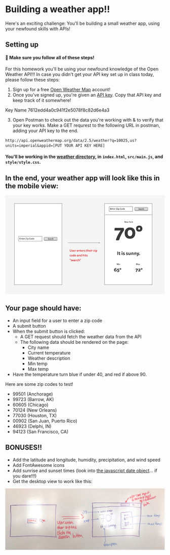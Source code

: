 # Building a weather app!!

Here's an exciting challenge: You'll be building a small weather app, using your newfound skills with APIs!

## Setting up

#### 🚀 Make sure you follow all of these steps!

For this homework you'll be using your newfound knowledge of the Open Weather API!!! In case you didn't get your API key set up in class today, please follow these steps:

1. Sign up for a free [Open Weather Map](https://home.openweathermap.org/users/sign_up) account!
2. Once you've signed up, you're given an [API key](https://home.openweathermap.org/api_keys). Copy that API key and keep track of it somewhere!

Key Name
7612edd4a0c941f2e5078f8c82d6e4a3

3. Open Postman to check out the data you're working with & to verify that your key works. Make a GET requrest to the following URL in postman, adding your API key to the end.

```
http://api.openweathermap.org/data/2.5/weather?q=10025,us?units=imperial&appid=[PUT YOUR API KEY HERE]
```

#### You'll be working in the [weather directory](./weather/), in `index.html`, `src/main.js`, and `style/style.css`.

## In the end, your weather app will look like this in the mobile view:

![mockup](./assets/mobile.jpg)

## Your page should have:

* An input field for a user to enter a zip code
* A submit button
* When the submit button is clicked:
    * A GET request should fetch the weather data from the API
    * The following data should be rendered on the page:
        * City name
        * Current temperature
        * Weather description
        * Min temp
        * Max temp
* Have the temperature turn blue if under 40, and red if above 90.

Here are some zip codes to test!

* 99501 (Anchorage)
* 99723 (Barrow, AK)
* 60605 (Chicago)
* 70124 (New Orleans)
* 77030 (Houston, TX)
* 00902 (San Juan, Puerto Rico)
* 46923 (Delphi, IN)
* 94123 (San Francisco, CA)

## BONUSES!!

* Add the latitude and longitude, humidity, precipitation, and wind speed
* Add FontAwesome icons
* Add sunrise and sunset times (look into [the javascript date object](https://developer.mozilla.org/en-US/docs/Web/JavaScript/Reference/Global_Objects/Date)... if you dare!!!)
* Get the desktop view to work like this:

![desktop](./assets/desktop.jpg)
